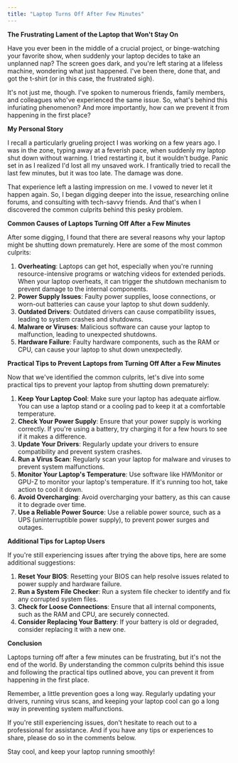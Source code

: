 ```yaml
---
title: "Laptop Turns Off After Few Minutes"
---
```


**The Frustrating Lament of the Laptop that Won't Stay On**

Have you ever been in the middle of a crucial project, or binge-watching your favorite show, when suddenly your laptop decides to take an unplanned nap? The screen goes dark, and you're left staring at a lifeless machine, wondering what just happened. I've been there, done that, and got the t-shirt (or in this case, the frustrated sigh).

It's not just me, though. I've spoken to numerous friends, family members, and colleagues who've experienced the same issue. So, what's behind this infuriating phenomenon? And more importantly, how can we prevent it from happening in the first place?

**My Personal Story**

I recall a particularly grueling project I was working on a few years ago. I was in the zone, typing away at a feverish pace, when suddenly my laptop shut down without warning. I tried restarting it, but it wouldn't budge. Panic set in as I realized I'd lost all my unsaved work. I frantically tried to recall the last few minutes, but it was too late. The damage was done.

That experience left a lasting impression on me. I vowed to never let it happen again. So, I began digging deeper into the issue, researching online forums, and consulting with tech-savvy friends. And that's when I discovered the common culprits behind this pesky problem.

**Common Causes of Laptops Turning Off After a Few Minutes**

After some digging, I found that there are several reasons why your laptop might be shutting down prematurely. Here are some of the most common culprits:

1. **Overheating**: Laptops can get hot, especially when you're running resource-intensive programs or watching videos for extended periods. When your laptop overheats, it can trigger the shutdown mechanism to prevent damage to the internal components.
2. **Power Supply Issues**: Faulty power supplies, loose connections, or worn-out batteries can cause your laptop to shut down suddenly.
3. **Outdated Drivers**: Outdated drivers can cause compatibility issues, leading to system crashes and shutdowns.
4. **Malware or Viruses**: Malicious software can cause your laptop to malfunction, leading to unexpected shutdowns.
5. **Hardware Failure**: Faulty hardware components, such as the RAM or CPU, can cause your laptop to shut down unexpectedly.

**Practical Tips to Prevent Laptops from Turning Off After a Few Minutes**

Now that we've identified the common culprits, let's dive into some practical tips to prevent your laptop from shutting down prematurely:

1. **Keep Your Laptop Cool**: Make sure your laptop has adequate airflow. You can use a laptop stand or a cooling pad to keep it at a comfortable temperature.
2. **Check Your Power Supply**: Ensure that your power supply is working correctly. If you're using a battery, try charging it for a few hours to see if it makes a difference.
3. **Update Your Drivers**: Regularly update your drivers to ensure compatibility and prevent system crashes.
4. **Run a Virus Scan**: Regularly scan your laptop for malware and viruses to prevent system malfunctions.
5. **Monitor Your Laptop's Temperature**: Use software like HWMonitor or GPU-Z to monitor your laptop's temperature. If it's running too hot, take action to cool it down.
6. **Avoid Overcharging**: Avoid overcharging your battery, as this can cause it to degrade over time.
7. **Use a Reliable Power Source**: Use a reliable power source, such as a UPS (uninterruptible power supply), to prevent power surges and outages.

**Additional Tips for Laptop Users**

If you're still experiencing issues after trying the above tips, here are some additional suggestions:

1. **Reset Your BIOS**: Resetting your BIOS can help resolve issues related to power supply and hardware failure.
2. **Run a System File Checker**: Run a system file checker to identify and fix any corrupted system files.
3. **Check for Loose Connections**: Ensure that all internal components, such as the RAM and CPU, are securely connected.
4. **Consider Replacing Your Battery**: If your battery is old or degraded, consider replacing it with a new one.

**Conclusion**

Laptops turning off after a few minutes can be frustrating, but it's not the end of the world. By understanding the common culprits behind this issue and following the practical tips outlined above, you can prevent it from happening in the first place.

Remember, a little prevention goes a long way. Regularly updating your drivers, running virus scans, and keeping your laptop cool can go a long way in preventing system malfunctions.

If you're still experiencing issues, don't hesitate to reach out to a professional for assistance. And if you have any tips or experiences to share, please do so in the comments below.

Stay cool, and keep your laptop running smoothly!